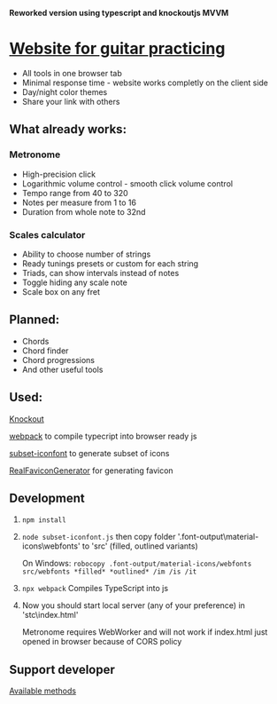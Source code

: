**Reworked version using typescript and knockoutjs MVVM**

# [Website for guitar practicing](https://a-tg.github.io)
* All tools in one browser tab
* Minimal response time - website works completly on the client side
* Day/night color themes
* Share your link with others
## What already works:
### Metronome
* High-precision click 
* Logarithmic volume control - smooth click volume control
* Tempo range from 40 to 320
* Notes per measure from 1 to 16
* Duration from whole note to 32nd
### Scales calculator
* Ability to choose number of strings
* Ready tunings presets or custom for each string
* Triads, can show intervals instead of notes
* Toggle hiding any scale note
* Scale box on any fret
## Planned:
 * Chords
 * Chord finder
 * Chord progressions
 * And other useful tools

## Used:
 [Knockout](https://knockoutjs.com)

 [webpack](https://webpack.js.org) to compile typecript into browser ready js
 
 [subset-iconfont](https://github.com/dzhuang/subset-iconfont) to generate subset of icons
 
 [RealFaviconGenerator](https://realfavicongenerator.net/) for generating favicon

## Development
1. `npm install`
1. `node subset-iconfont.js` then copy folder '.font-output\material-icons\webfonts' to 'src\' (filled, outlined variants)

   On Windows: `robocopy .font-output/material-icons/webfonts src/webfonts *filled* *outlined* /im /is /it`
1. `npx webpack` Compiles TypeScript into js
1. Now you should start local server (any of your preference) in 'stc\index.html'

   Metronome requires WebWorker and will not work if index.html just opened in browser because of CORS policy

## Support developer
[Available methods](https://taplink.cc/atgdev)
